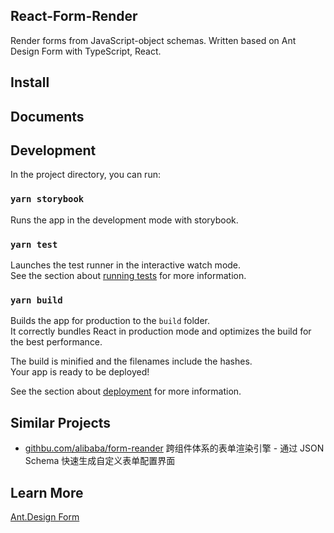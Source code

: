 React-Form-Render
---

Render forms from JavaScript-object schemas. Written based on Ant Design Form with TypeScript, React.

## Install

## Documents

## Development

In the project directory, you can run:

### `yarn storybook`

Runs the app in the development mode with storybook.<br />

### `yarn test`

Launches the test runner in the interactive watch mode.<br />
See the section about [running tests](https://facebook.github.io/create-react-app/docs/running-tests) for more information.

### `yarn build`

Builds the app for production to the `build` folder.<br />
It correctly bundles React in production mode and optimizes the build for the best performance.

The build is minified and the filenames include the hashes.<br />
Your app is ready to be deployed!

See the section about [deployment](https://facebook.github.io/create-react-app/docs/deployment) for more information.


## Similar Projects

- [githbu.com/alibaba/form-reander](https://github.com/alibaba/form-render)
跨组件体系的表单渲染引擎 - 通过 JSON Schema 快速生成自定义表单配置界面

## Learn More

[Ant.Design Form](https://ant.design/components/form/)